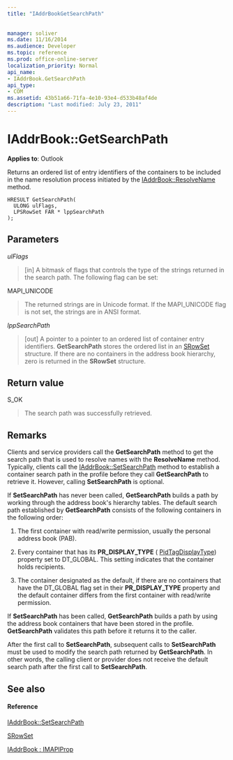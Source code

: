 ```yaml
---
title: "IAddrBookGetSearchPath"
 
 
manager: soliver
ms.date: 11/16/2014
ms.audience: Developer
ms.topic: reference
ms.prod: office-online-server
localization_priority: Normal
api_name:
- IAddrBook.GetSearchPath
api_type:
- COM
ms.assetid: 43b51a66-71fa-4e10-93e4-d533b48af4de
description: "Last modified: July 23, 2011"
---
```


# IAddrBook::GetSearchPath

  
  
**Applies to**: Outlook 
  
Returns an ordered list of entry identifiers of the containers to be included in the name resolution process initiated by the [IAddrBook::ResolveName](iaddrbook-resolvename.md) method. 
  
```
HRESULT GetSearchPath(
  ULONG ulFlags,
  LPSRowSet FAR * lppSearchPath
);
```

## Parameters

 _ulFlags_
  
> [in] A bitmask of flags that controls the type of the strings returned in the search path. The following flag can be set:
    
MAPI_UNICODE 
  
> The returned strings are in Unicode format. If the MAPI_UNICODE flag is not set, the strings are in ANSI format.
    
 _lppSearchPath_
  
> [out] A pointer to a pointer to an ordered list of container entry identifiers. **GetSearchPath** stores the ordered list in an [SRowSet](srowset.md) structure. If there are no containers in the address book hierarchy, zero is returned in the **SRowSet** structure. 
    
## Return value

S_OK 
  
> The search path was successfully retrieved.
    
## Remarks

Clients and service providers call the **GetSearchPath** method to get the search path that is used to resolve names with the **ResolveName** method. Typically, clients call the [IAddrBook::SetSearchPath](iaddrbook-setsearchpath.md) method to establish a container search path in the profile before they call **GetSearchPath** to retrieve it. However, calling **SetSearchPath** is optional. 
  
If **SetSearchPath** has never been called, **GetSearchPath** builds a path by working through the address book's hierarchy tables. The default search path established by **GetSearchPath** consists of the following containers in the following order: 
  
1. The first container with read/write permission, usually the personal address book (PAB).
    
2. Every container that has its **PR_DISPLAY_TYPE** ( [PidTagDisplayType](pidtagdisplaytype-canonical-property.md)) property set to DT_GLOBAL. This setting indicates that the container holds recipients. 
    
3. The container designated as the default, if there are no containers that have the DT_GLOBAL flag set in their **PR_DISPLAY_TYPE** property and the default container differs from the first container with read/write permission. 
    
If **SetSearchPath** has been called, **GetSearchPath** builds a path by using the address book containers that have been stored in the profile. **GetSearchPath** validates this path before it returns it to the caller. 
  
After the first call to **SetSearchPath**, subsequent calls to **SetSearchPath** must be used to modify the search path returned by **GetSearchPath**. In other words, the calling client or provider does not receive the default search path after the first call to **SetSearchPath**.
  
## See also

#### Reference

[IAddrBook::SetSearchPath](iaddrbook-setsearchpath.md)
  
[SRowSet](srowset.md)
  
[IAddrBook : IMAPIProp](iaddrbookimapiprop.md)

